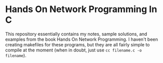 # Hands On Network Programming In C

This repository essentially contains my notes, sample solutions, and examples from the book Hands On Network Programming. I haven't been creating makefiles for these programs, but they are all fairly simple to compile at the moment (when in doubt, just use `cc filename.c -o filename`).